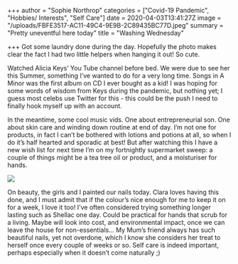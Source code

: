 +++
author = "Sophie Northrop"
categories = ["Covid-19 Pandemic", "Hobbies/ Interests", "Self Care"]
date = 2020-04-03T13:41:27Z
image = "/uploads/FBFE3517-AC11-49C4-9E9B-2C89435BC77D.jpeg"
summary = "Pretty uneventful here today"
title = "Washing Wednesday"

+++
Got some laundry done during the day. Hopefully the photo makes clear the fact I had two little helpers when hanging it out! So cute.

Watched Alicia Keys’ You Tube channel before bed. We were due to see her this Summer, something I’ve wanted to do for a very long time. Songs in A Minor was the first album on CD I ever bought as a kid! I was hoping for some words of wisdom from Keys during the pandemic, but nothing yet; I guess most celebs use Twitter for this - this could be the push I need to finally hook myself up with an account.

In the meantime, some cool music vids. One about entrepreneurial son. One about skin care and winding down routine at end of day. I’m not one for products, in fact I can’t be bothered with lotions and potions at all, so when I do it’s half hearted and sporadic at best! But after watching this I have a new wish list for next time I’m on my fortnightly supermarket sweep: a couple of things might be a tea tree oil or product, and a moisturiser for hands.

![](/uploads/FEEF7F6F-BA1F-441C-BE81-AB2F055C8F0F.jpeg)

On beauty, the girls and I painted our nails today. Clara loves having this done, and I must admit that if the colour’s nice enough for me to keep it on for a week, I love it too! I’ve often considered trying something longer lasting such as Shellac one day. Could be practical for hands that scrub for a living. Maybe will look into cost, and environmental impact, once we can leave the house for non-essentials... My Mum’s friend always has such beautiful nails, yet not overdone, which I know she considers her treat to herself once every couple of weeks or so. Self care is indeed important, perhaps especially when it doesn’t come naturally ;)